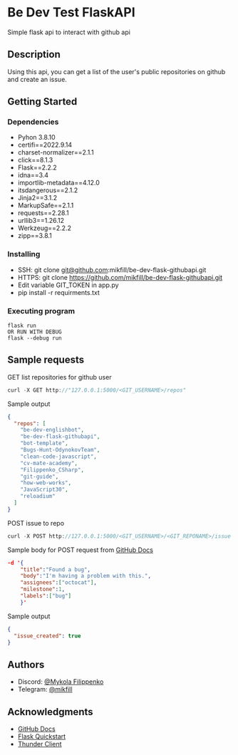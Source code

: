 # Be Dev Test FlaskAPI

Simple flask api to interact with github api

## Description

Using this api, you can get a list of the user's public repositories on github and create an issue.

## Getting Started

### Dependencies

* Pyhon 3.8.10
* certifi==2022.9.14
* charset-normalizer==2.1.1
* click==8.1.3
* Flask==2.2.2
* idna==3.4
* importlib-metadata==4.12.0
* itsdangerous==2.1.2
* Jinja2==3.1.2
* MarkupSafe==2.1.1
* requests==2.28.1
* urllib3==1.26.12
* Werkzeug==2.2.2
* zipp==3.8.1

### Installing

* SSH: 
git clone git@github.com:mikfill/be-dev-flask-githubapi.git
* HTTPS: 
git clone https://github.com/mikfill/be-dev-flask-githubapi.git
* Edit variable GIT_TOKEN in app.py 
* pip install -r requirments.txt

### Executing program

```
flask run 
OR RUN WITH DEBUG
flask --debug run
```

## Sample requests

GET list repositories for github user
```c
curl -X GET http://"127.0.0.1:5000/<GIT_USERNAME>/repos"
```
Sample output
```json
{
  "repos": [
    "be-dev-englishbot",
    "be-dev-flask-githubapi",
    "bot-template",
    "Bugs-Hunt-OdynokovTeam",
    "clean-code-javascript",
    "cv-mate-academy",
    "Filippenko_CSharp",
    "git-guide",
    "how-web-works",
    "JavaScript30",
    "reloadium"
  ]
}
```
POST issue to repo
```c
curl -X POST http://127.0.0.1:5000/<GIT_USERNAME>/<GIT_REPONAME>/issue -H 'Content-Type:application/json' -d '{"title":"issue title","body":"test issue text"}'
```
Sample body for POST request from [GitHub Docs](https://docs.github.com/en/rest/issues/issues#create-an-issue)
```json
-d '{
    "title":"Found a bug",
    "body":"I'm having a problem with this.",
    "assignees":["octocat"],
    "milestone":1,
    "labels":["bug"]
    }'
```
Sample output
```json
{
  "issue_created": true
}
```

## Authors

* Discord: [@Mykola Filippenko](https://discordapp.com/users/964209003569766482/)
* Telegram: [@mikfill](https://t.me/mikfill)

## Acknowledgments

* [GitHub Docs](https://docs.github.com/en)
* [Flask Quickstart](https://flask.palletsprojects.com/en/2.2.x/quickstart/)
* [Thunder Client](https://marketplace.visualstudio.com/items?itemName=rangav.vscode-thunder-client)
